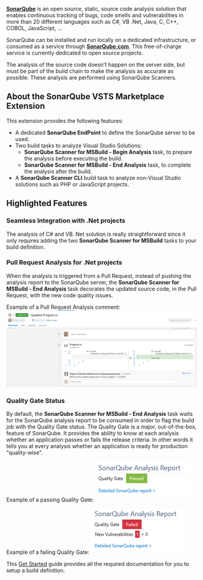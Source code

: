 **[SonarQube][sq]** is an open source, static, source code analysis solution that enables continuous tracking of bugs, code smells and vulnerabilities in more than 20 different languages such as C#, VB .Net, Java, C, C++, COBOL, JavaScript, ... 

SonarQube can be installed and run locally on a dedicated infrastructure, or consumed as a service through **[SonarQube.com][sqcom]**. This free-of-charge service is currently dedicated to open source projects.

The analysis of the source code doesn't happen on the server side, but must be part of the build chain to make the analysis as accurate as possible. These analysis are performed using SonarQube Scanners.

## About the SonarQube VSTS Marketplace Extension
This extension provides the following features:
* A dedicated **SonarQube EndPoint** to define the SonarQube server to be used.
* Two build tasks to analyze Visual Studio Solutions:
  * **SonarQube Scanner for MSBuild - Begin Analysis** task, to prepare the analysis before executing the build.
  * **SonarQube Scanner for MSBuild - End Analysis** task, to complete the analysis after the build.
* A **SonarQube Scanner CLI** build task to analyze non-Visual Studio solutions such as PHP or JavaScript projects.

## Highlighted Features
### Seamless Integration with .Net projects
The analysis of C# and VB. Net solution is really straightforward since it only requires adding the two **SonarQube Scanner for MSBuild** tasks to your build definition.

### Pull Request Analysis for .Net projects
When the analysis is triggered from a Pull Request, instead of pushing the analysis report to the SonarQube server, the **SonarQube Scanner for MSBuild - End Analysis** task decorates the updated source code, in the Pull Request, with the new code quality issues.

Example of a Pull Request Analysis comment: 
![PR Analysis](img/sq-pr-analysis.png)

### Quality Gate Status
By default, the **SonarQube Scanner for MSBuild - End Analysis** task waits for the SonarQube analysis report to be consumed in order to flag the build job with the Quality Gate status. The Quality Gate is a major, out-of-the-box, feature of SonarQube. It provides the ability to know at each analysis whether an application passes or fails the release criteria. In other words it tells you at every analysis whether an application is ready for production "quality-wise".

Example of a passing Quality Gate:
![Passed Qualiy Gate](img/sq-analysis-report-passed.png) 

Example of a failing Quality Gate:
![Failed Qualiy Gate](img/sq-analysis-report-failed.png)


This [Get Started][getstarted] guide provides all the required documentation for you to setup a build definition.

   [sq]: <https://www.sonarsource.com/why-us/products/sonarqube/>
   [sqcom]: <https://sonarqube.com/>
   [getstarted]: <http://redirect.sonarsource.com/doc/install-configure-scanner-tfs-ts.html>